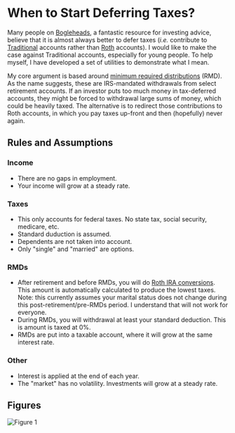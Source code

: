 # When to Start Deferring Taxes?

Many people on [Bogleheads](https://www.bogleheads.org), a fantastic resource
for investing advice, believe that it is almost always better to defer taxes
(_i.e._ contribute to
[Traditional](https://www.bogleheads.org/wiki/Traditional_IRA) accounts rather
than [Roth](https://www.bogleheads.org/wiki/Roth_IRA) accounts). I would like to
make the case against Traditional accounts, especially for young people. To help
myself, I have developed a set of utilities to demonstrate what I mean.

My core argument is based around [minimum required
distributions](https://www.bogleheads.org/wiki/Required_Minimum_Distribution)
(RMD). As the name suggests, these are IRS-mandated withdrawals from select
retirement accounts. If an investor puts too much money in tax-deferred
accounts, they might be forced to withdrawal large sums of money, which could be
heavily taxed. The alternative is to redirect those contributions to Roth
accounts, in which you pay taxes up-front and then (hopefully) never again.

## Rules and Assumptions

### Income

* There are no gaps in employment.
* Your income will grow at a steady rate.

### Taxes
* This only accounts for federal taxes. No state tax, social security, medicare,
   etc.
* Standard duduction is assumed.
* Dependents are not taken into account.
* Only "single" and "married" are options.

### RMDs

* After retirement and before RMDs, you will do [Roth IRA
  conversions](https://www.bogleheads.org/wiki/Roth_IRA_conversion). This amount
  is automatically calculated to produce the lowest taxes. Note: this currently
  assumes your marital status does not change during this
  post-retirement/pre-RMDs period. I understand that will not work for everyone.
* During RMDs, you will withdrawal at least your standard deduction. This is
  amount is taxed at 0%.
* RMDs are put into a taxable account, where it will grow at the same interest
  rate.

### Other

* Interest is applied at the end of each year.
* The "market" has no volatility. Investments will grow at a steady rate.


## Figures

![Figure 1](https://github.com/6a74/finance/blob/master/Figure_20.png?raw=true)
